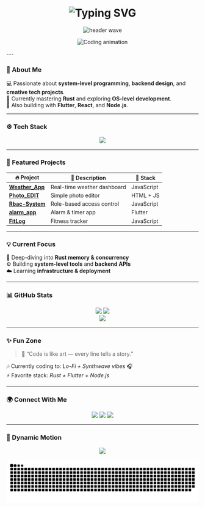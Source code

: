 <!-- ✨ Animated Header -->
<h1 align="center">
  <img src="https://readme-typing-svg.herokuapp.com?font=Fira+Code&size=28&duration=2800&pause=900&color=00F0FF&center=true&vCenter=true&width=600&lines=Hey,+I'm+Sargis!+👋;Full-Stack+Developer+|+Rust+|+Flutter+|+JS;Building+something+new+every+day+🚀" alt="Typing SVG">
</h1>

<!-- 🌈 Smooth Gradient Banner (fixed W cut issue) -->
<p align="center">
  <img src="https://capsule-render.vercel.app/api?type=waving&height=120&color=0:00F0FF,100:8A2BE2&text=Welcome%20to%20my%20digital%20world!%20🌌&fontColor=ffffff&fontAlign=50&fontAlignY=40&descAlignY=65&fontAlignX=25&textBg=true" alt="header wave">
</p>

<!-- 💻 Coding Animation -->
<p align="center">
  <img src="https://media.giphy.com/media/qgQUggAC3Pfv687qPC/giphy.gif" width="480" alt="Coding animation">
</p>
---

### 🧠 About Me  
💻 Passionate about **system-level programming**, **backend design**, and **creative tech projects**.  
🦀 Currently mastering **Rust** and exploring **OS-level development**.  
📱 Also building with **Flutter**, **React**, and **Node.js**.  

---

### ⚙️ Tech Stack  

<p align="center">
  <img src="https://skillicons.dev/icons?i=rust,flutter,dart,cpp,qt,js,react,nodejs,vite,python,git,linux&perline=6" />
</p>

---

### 🚀 Featured Projects  

| 🔥 Project | 💬 Description | 🧠 Stack |
|-------------|----------------|----------|
| [**Weather_App**](https://github.com/sargisis/Weather_App) | Real-time weather dashboard | JavaScript |
| [**Photo_EDIT**](https://github.com/sargisis/Photo_EDIT) | Simple photo editor | HTML + JS |
| [**Rbac-System**](https://github.com/sargisis/Rbac-System) | Role-based access control | JavaScript |
| [**alarm_app**](https://github.com/sargisis/alarm_app) | Alarm & timer app | Flutter |
| [**FitLog**](https://github.com/sargisis/FitLog) | Fitness tracker | JavaScript |

---

### 💡 Current Focus  

🦀 Deep-diving into **Rust memory & concurrency**  
⚙️ Building **system-level tools** and **backend APIs**  
☁️ Learning **infrastructure & deployment**  

---

### 📊 GitHub Stats  

<div align="center">
  <img src="https://github-readme-stats.vercel.app/api?username=sargisis&show_icons=true&theme=tokyonight&hide_border=true&count_private=true" height="180"/>
  <img src="https://github-readme-streak-stats.herokuapp.com/?user=sargisis&theme=tokyonight&hide_border=true" height="180"/>
</div>

<div align="center">
  <img src="https://github-readme-stats.vercel.app/api/top-langs/?username=sargisis&layout=compact&theme=tokyonight&hide_border=true" />
</div>

---

### ✨ Fun Zone  

> 🧩 “Code is like art — every line tells a story.”  

🎶 Currently coding to: *Lo-Fi + Synthwave vibes* 🎧  
⚡ Favorite stack: *Rust + Flutter + Node.js*  

---

### 🌍 Connect With Me  

<p align="center">
  <a href="mailto:abgaryansargis09@gmail.com"><img src="https://img.shields.io/badge/Gmail-D14836?style=for-the-badge&logo=gmail&logoColor=white"/></a>
  <a href="https://www.linkedin.com/in/sargis-abgaryan-a622952b0/"><img src="https://img.shields.io/badge/LinkedIn-0077B5?style=for-the-badge&logo=linkedin&logoColor=white"/></a>
  <a href="https://github.com/sargisis"><img src="https://img.shields.io/badge/GitHub-171515?style=for-the-badge&logo=github&logoColor=white"/></a>
</p>

---

### 💫 Dynamic Motion  

<p align="center">
  <img src="https://github-profile-trophy.vercel.app/?username=sargisis&theme=onedark&column=6&margin-w=10&margin-h=10" />
</p>

<p align="center">
  <img src="https://raw.githubusercontent.com/Platane/snk/output/github-contribution-grid-snake.svg" alt="snake animation" />
</p>
